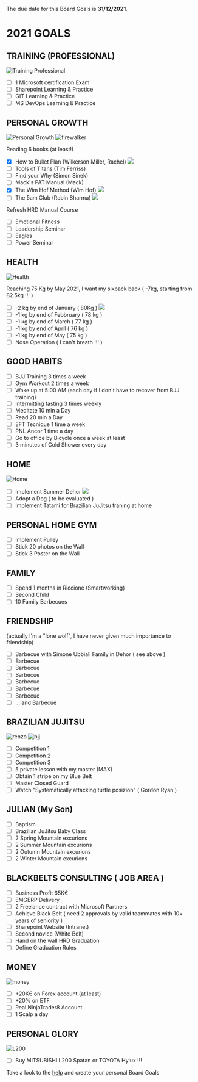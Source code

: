 The due date for this Board Goals is **31/12/2021**.
 
# 2021 GOALS

## TRAINING (PROFESSIONAL)

![Training Professional](https://github.com/DarioN1/Goals2021/blob/main/Content/its-learning-time.jpg)

- [ ] 1 Microsoft certification Exam
- [ ] Sharepoint Learning & Practice
- [ ] GIT Learning & Practice
- [ ] MS DevOps Learning & Practice

## PERSONAL GROWTH

![Personal Growth](https://github.com/DarioN1/Goals2021/blob/main/Content/6777b606601818c1140a561de294d768.jpg)
![firewalker](https://github.com/DarioN1/Goals2021/blob/main/Content/firewalker.jpg)

Reading 6 books (at least!)

- [x] How to Bullet Plan (Wilkerson Miller, Rachel) ![](https://img.shields.io/badge/progress-100%25-green.svg)
- [ ] Tools of Titans (Tim Ferriss)
- [ ] Find your Why (Simon Sinek)
- [ ] Mack's PAT Manual (Mack) 
- [x] The Wim Hof Method (Wim Hof) ![](https://img.shields.io/badge/progress-100%25-green.svg)
- [ ] The 5am Club (Robin Sharma) ![](https://img.shields.io/badge/progress-1%25-yellow.svg)

Refresh HRD Manual Course

- [ ] Emotional Fitness
- [ ] Leadership Seminar
- [ ] Eagles
- [ ] Power Seminar

## HEALTH

![Health](https://github.com/DarioN1/Goals2021/blob/main/Content/health.png)

Reaching 75 Kg by May 2021, I want my sixpack back ( -7kg, starting from 82.5kg !!! )
- [ ] -2 kg by end of January ( 80Kg ) ![](https://img.shields.io/badge/progress-98%25-yellow.svg)
- [ ] -1 kg by end of Febbruary ( 78 kg )
- [ ] -1 kg by end of March ( 77 kg )
- [ ] -1 kg by end of April ( 76 kg )
- [ ] -1 kg by end of May ( 75 kg )
- [ ] Nose Operation ( I can't breath !!! )

## GOOD HABITS

- [ ] BJJ Training 3 times a week
- [ ] Gym Workout 2 times a week
- [ ] Wake up at 5:00 AM (each day if I don't have to recover from BJJ training)
- [ ] Intermitting fasting 3 times weekly
- [ ] Meditate 10 min a Day
- [ ] Read 20 min a Day
- [ ] EFT Tecnique 1 time a week
- [ ] PNL Ancor 1 time a day
- [ ] Go to office by Bicycle once a week at least
- [ ] 3 minutes of Cold Shower every day

## HOME

![Home](https://github.com/DarioN1/Goals2021/blob/main/Content/home.png)

- [ ] Implement Summer Dehor ![](https://img.shields.io/badge/progress-3%25-yellow.svg)
- [ ] Adopt a Dog ( to be evaluated )
- [ ] Implement Tatami for Brazilian JuJitsu traning at home

## PERSONAL HOME GYM

- [ ] Implement Pulley
- [ ] Stick 20 photos on the Wall
- [ ] Stick 3 Poster on the Wall

## FAMILY

- [ ] Spend 1 months in Riccione (Smartworking)
- [ ] Second Child
- [ ] 10 Family Barbecues

## FRIENDSHIP

(actually I'm a "lone wolf", I have never given much importance to friendship)

- [ ] Barbecue with Simone Ubbiali Family in Dehor ( see above )
- [ ] Barbecue 
- [ ] Barbecue 
- [ ] Barbecue 
- [ ] Barbecue 
- [ ] Barbecue 
- [ ] Barbecue 
- [ ] ... and Barbecue 

## BRAZILIAN JUJITSU

![renzo](https://github.com/DarioN1/Goals2021/blob/main/Content/renzo.jpg)
![bjj](https://github.com/DarioN1/Goals2021/blob/main/Content/bjj.jpg)

- [ ] Competition 1
- [ ] Competition 2
- [ ] Competition 3
- [ ] 5 private lesson with my master (MAX)
- [ ] Obtain 1 stripe on my Blue Belt
- [ ] Master Closed Guard
- [ ] Watch "Systematically attacking turtle posizion" ( Gordon Ryan )

## JULIAN (My Son)

- [ ] Baptism
- [ ] Brazilian JuJitsu Baby Class
- [ ] 2 Spring Mountain excurions
- [ ] 2 Summer Mountain excurions
- [ ] 2 Outumn Mountain excurions
- [ ] 2 Winter Mountain excurions

## BLACKBELTS CONSULTING ( JOB AREA ) 

- [ ] Business Profit 65K€
- [ ] EMGERP Delivery
- [ ] 2 Freelance contract with Microsoft Partners
- [ ] Achieve Black Belt ( need 2 approvals by valid teammates with 10+ years of seniority )
- [ ] Sharepoint Website (Intranet)
- [ ] Second novice (White Belt)
- [ ] Hand on the wall HRD Graduation
- [ ] Define Graduation Rules

## MONEY

![money](https://github.com/DarioN1/Goals2021/blob/main/Content/money.PNG)

- [ ] +20K€ on Forex account (at least)
- [ ] +20% on ETF
- [ ] Real NinjaTrader8 Account
- [ ] 1 Scalp a day

## PERSONAL GLORY

![L200](https://github.com/DarioN1/Goals2021/blob/main/Content/l200.jpg)

- [ ] Buy MITSUBISHI L200 Spatan or TOYOTA Hylux !!!


Take a look to the [help](HELP.md) and create your personal Board Goals
